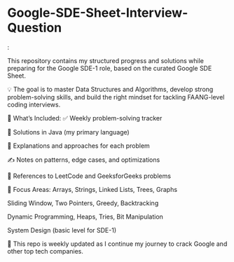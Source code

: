 # Google-SDE-Sheet-Interview-Question
:

This repository contains my structured progress and solutions while preparing for the Google SDE-1 role, based on the curated Google SDE Sheet.

💡 The goal is to master Data Structures and Algorithms, develop strong problem-solving skills, and build the right mindset for tackling FAANG-level coding interviews.

📌 What’s Included:
✅ Weekly problem-solving tracker

📂 Solutions in Java (my primary language)

📄 Explanations and approaches for each problem

✍️ Notes on patterns, edge cases, and optimizations

🔗 References to LeetCode and GeeksforGeeks problems

🎯 Focus Areas:
Arrays, Strings, Linked Lists, Trees, Graphs

Sliding Window, Two Pointers, Greedy, Backtracking

Dynamic Programming, Heaps, Tries, Bit Manipulation

System Design (basic level for SDE-1)

🔁 This repo is weekly updated as I continue my journey to crack Google and other top tech companies.


